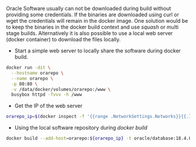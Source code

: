 Oracle Software usually can not be downloaded during build without providing some credentials. If the binaries are downloaded using curl or wget the credentials will remain in the docker image. One solution would be to keep the binaries in the docker build context and use *squash* or multi stage builds. Alternatively it is also possible to use a local web server (docker container) to download the files locally.
  
* Start a simple web server to locally share the software during docker build.

```bash
docker run -dit \
  --hostname orarepo \
  --name orarepo \
  -p 80:80 \
  -v /data/docker/volumes/orarepo:/www \
  busybox httpd -fvvv -h /www
```

* Get the IP of the web server

```bash
orarepo_ip=$(docker inspect -f '{{range .NetworkSettings.Networks}}{{.IPAddress}}{{end}}' orarepo)
```

* Using the local software repository during *docker build*

```bash
docker build --add-host=orarepo:${orarepo_ip} -t oracle/database:18.4.0.0 .
```